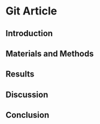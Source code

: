 # Git Article

## Introduction 

## Materials and Methods

## Results

## Discussion 

## Conclusion


